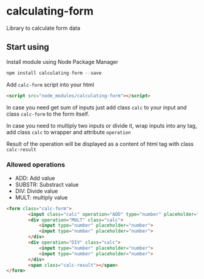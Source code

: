 # calculating-form
Library to calculate form data

## Start using
Install module using Node Package Manager

```js
npm install calculating-form --save
```
Add `calc-form` script into your html

```html
<script src="node_modules/calculating-form"></script>
```

In case you need get sum of inputs just add class `calc` to your input and class `calc-form` to the form itself.

In case you need to multiply two inputs or divide it, wrap inputs into any tag, add class `calc` to wrapper and attribute `operation` 

Result of the operation will be displayed as a content of html tag with class `calc-result`

### Allowed operations
- ADD: Add value
- SUBSTR: Substract value
- DIV: Divide value
- MULT: multiply value

```html
<form class="calc-form">
        <input class="calc" operation="ADD" type="number" placeholder="number">
        <div operation="MULT" class="calc">
            <input type="number" placeholder="number">
            <input type="number" placeholder="number">
        </div>
        <div operation="DIV" class="calc">
            <input type="number" placeholder="number">
            <input type="number" placeholder="number">
        </div>
        <span class="calc-result"></span>
</form>
```
